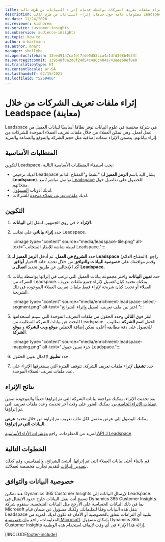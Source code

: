 ```yaml
---
title: إثراء ملفات تعريف الشركات بواسطة خدمات إثراء البيانات من طرف ثالث Leadspace‬
description: معلومات عامة حول خدمات إثراء البيانات من طرف ثالث Leadspace.
ms.date: 11/24/2020
ms.reviewer: kishorem
ms.service: customer-insights
ms.subservice: audience-insights
ms.topic: how-to
author: m-hartmann
ms.author: mhart
manager: shellyha
ms.openlocfilehash: 12eed91a7ca4ef7fde0d53cca4a1dfd398b4634f
ms.sourcegitcommit: 139548f8a2d0f24d54c4a6c404a743eeeb8ef8e0
ms.translationtype: HT
ms.contentlocale: ar-SA
ms.lasthandoff: 02/15/2021
ms.locfileid: "5269406"
---
```

# <a name="enrichment-of-company-profiles-with-leadspace-preview"></a>إثراء ملفات تعريف الشركات من خلال Leadspace (معاينة)

Leadspace هي شركة مختصة في علوم البيانات توفر نظامًا أساسيًا لبيانات العميل من عمل لعمل. وهي تمكن العملاء من خلال ملفات تعريف العملاء الموحدة للشركات من إثراء بياناتهم. يتضمن الإثراء سمات إضافية مثل حجم الشركة والموقع والصناعة والمزيد.

## <a name="prerequisites"></a>المتطلبات الأساسية

لتكوين Leadspace، يجب استيفاء المتطلبات الأساسية التالية:

- لديك ترخيص Leadspace نشط و"المفتاح الدائم" (يشار اليه باسم **الرمز المميز لـ Leadspace**). تواصل مباشرةً مع [Leadspace](https://www.leadspace.com/products/leadspace-on-demand/) للحصول على تفاصيل حول منتجاتهم.
- لديك أذونات [المسؤول](permissions.md#administrator).
- لديك [ملفات تعريف عملاء موحدة](customer-profiles.md) للشركات.

## <a name="configuration"></a>التكوين

1. في رؤى الجمهور، انتقل إلى **البيانات‏‎** > **الإثراء**.

1. حدد **إثراء بياناتي** على تجانب Leadspace.

   :::image type="content" source="media/leadspace-tile.png" alt-text="لقطة شاشة للإطار المتجانب Leadspace.":::

1. حدد **الشروع في العمل**، ثم أدخل **الرمز المميز لـ Leadspace** (المفتاح الدائم). راجع وقدم موافقتك على **خصوصية البيانات والتوافق‬** من خلال تحديد خانة الاختيار **أوافق**. أكد الإدخالين عن طريق تحديد **اتصال بـ Leadspace‎**.

1. حدد **تعيين البيانات** واختر مجموعة بيانات العميل التي ترغب في إثرائها بواسطة بيانات الشركة من Leadspace. يمكنك تحديد كيان *العميل* لإثراء جميع ملفات تعريف العملاء أو تحديد كيان شريحة لإثراء فقط ملفات تعريف العملاء الموجودة في تلك الشريحة.

   :::image type="content" source="media/enrichment-leadspace-select-segment.png" alt-text="اختر بين ملف تعريف العميل وإثراء الشرائح.":::

1. انقر فوق **التالي** وحدد الحقول من ملفات التعريف الموحدة التي سيتم استخدامها للبحث عن بيانات الشركة المطابقة من Leadspace. الحقل **اسم الشركة** مطلوب. للحصول على دقة مطابقه أعلى، يمكن إضافة الحقلين **موقع ويب للشركة** و **موقع الشركة**.

   :::image type="content" source="media/enrichment-leadspace-mapping.png" alt-text="جزء تعيين حقول Leadspace.":::
   
1. حدد **تطبيق** لإكمال تعيين الحقول.

1. حدد **تشغيل** لإثراء ملفات تعريف الشركة. تتوقف الفترة التي يستغرقها الإثراء على عدد ملفات تعريف العملاء الموحدة.

## <a name="enrichment-results"></a>نتائج الإثراء

بعد تحديث الإثراء، يمكنك مراجعة بيانات الشركة التي تم إثراؤها حديثًا والموجودة ضمن [عمليات الإثراء الخاصة بي‬](enrichment-hub.md). يمكنك العثور على وقت آخر تحديث وعدد ملفات تعريف التي تم إثراؤها.

يمكنك الوصول إلى عرض مفصل لكل ملف تعريف تم إثراؤه من خلال تحديد **عرض البيانات التي تم إثراؤها**.

لمزيد من المعلومات، راجع [مؤشرات الأداء الأساسية API لـ Leadspace](https://support.leadspace.com/hc/en-us/sections/201997649-API).

## <a name="next-steps"></a>الخطوات التالية

قم بالبناء أعلى بيانات العملاء التي تم إثرائها. أنشئ [الشرائح](segments.md)، و[المقاييس](measures.md)، وقم كذلك [بتصدير البيانات](export-destinations.md) لتقديم تجارب مخصصة لعملائك.

## <a name="data-privacy-and-compliance"></a>خصوصية البيانات والتوافق

عند تمكين Dynamics 365 Customer Insights لإرسال البيانات إلى Leadspace، تسمح أنت بنقل البيانات خارج حدود الامتثال في Dynamics 365 Customer Insights، بما في ذلك البيانات الحساسة على الأرجح مثل البيانات الشخصية. ستقوم شركة Microsoft بنقل هذه البيانات وفقًا لتعليماتك، ولكنك مسؤول عن ضمان قيام Leadspace بتلبية أي التزامات تتعلق بالخصوصية أو الأمان قد تكون لديك. لمزيد من المعلومات، راجع [بيان خصوصية Microsoft](https://go.microsoft.com/fwlink/?linkid=396732).
بإمكان مسؤول Dynamics 365 Customer Insights إزالة هذا الإثراء في أي وقت لإيقاف استخدام هذه الوظيفة.


[!INCLUDE[footer-include](../includes/footer-banner.md)]